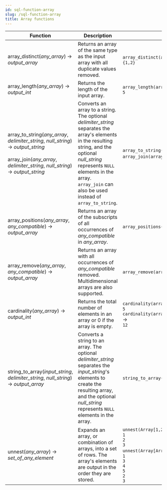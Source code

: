```yaml
---
id: sql-function-array
slug: /sql-function-array
title: Array functions
---
```


|Function|Description|Example|
|---|---|---|
| array_distinct(*any_array*) → *output_array* |Returns an array of the same type as the input array with all duplicate values removed.|`array_distinct(array[1,2,1,1])` → <br />`{1,2}`|
| array_length(*any_array*) → *output_int* |Returns the length of the input array.|`array_length(array[1,2,3,4,1])` → <br />`5`|
| array_to_string(*any_array*, *delimiter_string*, *null_string*) → *output_string* <br /><br /> array_join(*any_array*, *delimiter_string*, *null_string*) → *output_string* |Converts an array to a string. The optional *delimiter_string* separates the array's elements in the resulting string, and the optional *null_string* represents `NULL` elements in the array. `array_join` can also be used instead of `array_to_string`.|`array_to_string(array[1, 2, 3, NULL, 5], ',', '*')` → `1,2,3,*,5` <br /> `array_join(array[1, 2, 3, NULL, 5], ',', '*')` → `1,2,3,*,5`|
| array_positions(*any_array*, *any_compatible*) → *output_array* | Returns an array of the subscripts of all occurrences of *any_compatible* in *any_array*. | `array_positions(array[1,2,3,4,5,6,1,2,3,4,5,6], 4)` → `{4, 10}` |
|array_remove(*any_array*, *any_compatible*) → *output_array* | Returns an array with all occurrences of *any_compatible* removed. Multidimensional arrays are also supported. | `array_remove(array[array[1],array[2],array[3],array[2]], array[2])` → `{{1},{3}}`|
| cardinality(*any_array*) → *output_int* |Returns the total number of elements in an array or 0 if the array is empty.|`cardinality(array[1,2,3,4,1])` → <br />`5` <br /> `cardinality(array[array[array[3,4,5],array[2,2,2]],array[array[6,7,8],array[0,0,0]]])` → <br />`12`|
| string_to_array(*input_string*, *delimiter_string*, *null_string*) → *output_array* |Converts a string to an array. The optional *delimiter_string* separates the *input_string*'s elements to create the resulting array, and the optional *null_string* represents `NULL` elements in the array.|`string_to_array('a b c', ' ', 'a')` → `{NULL,b,c}`|
| unnest(*any_array*) → *set_of_any_element* |Expands an array, or combination of arrays, into a set of rows. The array's elements are output in the order they are stored.|`unnest(Array[1,2,3])` → <br />`1`<br />`2`<br />`3` <br /> `unnest(Array[Array[1,3,4,5],Array[2,3]])` → <br />`1`<br />`3`<br />`4`<br />`5`<br />`2`<br />`3`|
